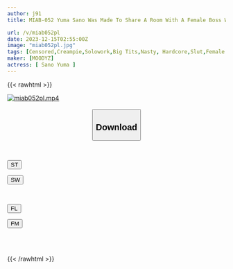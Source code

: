 ```yaml
---
author: j91
title: MIAB-052 Yuma Sano Was Made To Share A Room With A Female Boss With An Exquisite Body Who Was Secretly Targeting Me, And Was Kept In A Holy Water Hold Until The Morning Came.

url: /v/miab052pl
date: 2023-12-15T02:55:00Z
image: "miab052pl.jpg"
tags: [Censored,Creampie,Solowork,Big Tits,Nasty, Hardcore,Slut,Female Boss	 ]
maker: [MOODYZ]
actress: [ Sano Yuma ]
---
```



{{< rawhtml >}}

<div class="video" data-videoid="41b0lqGdJ1IKjZk">
    <a href="javascript:;">
        <img src="/v/miab052pl/miab052pl.jpg" width="WIDTH" height="HEIGHT" alt="miab052pl.mp4" loading="lazy">
    </a>
</div>

<script type="text/javascript" src="https://j91.asia/asset/on-demand-st.js"></script>

<br>
  <link rel="stylesheet" href="https://j91.asia/asset/bs5.css">
  
  <center>
  <button class="btn btn-primary" type="button" data-bs-toggle="collapse" data-bs-target=".multi-collapse" aria-expanded="false" aria-controls="multiCollapseExample1 multiCollapseExample2"><h2>Download</h2></button></center>
</p>
<div class="row">
  <div class="col">
    <div class="collapse multi-collapse" id="multiCollapseExample1">
      <div class="card card-body">
	      	      <br>
<div class="buttons">  
<p><a href="https://streamtape.to/v/41b0lqGdJ1IKjZk" target="_blank"><button class="btn-hover color-3"><i class="fa fa-download"></i> ST</button></a></p>
<p><a href="https://flaswish.com/qwglh6v5c2i6" target="_blank"><button class="btn-hover color-2"><i class="fa fa-download"></i> SW</button></a></p></div>
    </div>
  </div>
</div>
  <div class="col">
    <div class="collapse multi-collapse" id="multiCollapseExample2">
      <div class="card card-body">
	      <br>
<div class="buttons">
<p><a href="javascript:;" target="_blank"><button class="btn-hover color-9"><i class="fa fa-download"></i> FL</button></a></p>
<p><a href="javascript:;" target="_blank"><button class="btn-hover color-8"><i class="fa fa-download"></i> FM</button></a></p></div>
<br><br>
      </div>
    </div>
  </div>
</div>

{{< /rawhtml >}}